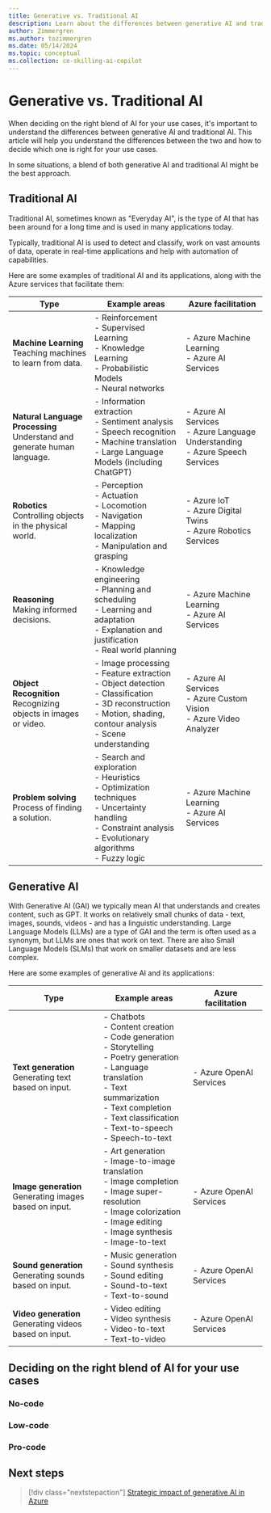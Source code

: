 ```yaml
---
title: Generative vs. Traditional AI
description: Learn about the differences between generative AI and traditional AI and how to decide which one is right for your use cases.
author: Zimmergren
ms.author: tozimmergren
ms.date: 05/14/2024
ms.topic: conceptual
ms.collection: ce-skilling-ai-copilot
---
```


# Generative vs. Traditional AI

When deciding on the right blend of AI for your use cases, it's important to understand the differences between generative AI and traditional AI. This article will help you understand the differences between the two and how to decide which one is right for your use cases.

In some situations, a blend of both generative AI and traditional AI might be the best approach.

## Traditional AI

Traditional AI, sometimes known as "Everyday AI", is the type of AI that has been around for a long time and is used in many applications today.

Typically, traditional AI is used to detect and classify, work on vast amounts of data, operate in real-time applications and help with automation of capabilities.

Here are some examples of traditional AI and its applications, along with the Azure services that facilitate them:

| Type                    | Example areas                                              | Azure facilitation |
|-------------------------|------------------------------------------------------------|--------------------|
| **Machine Learning** <br>Teaching machines to learn from data.|- Reinforcement <br> - Supervised Learning <br> - Knowledge Learning <br> - Probabilistic Models <br> - Neural networks | - Azure Machine Learning<br> - Azure AI Services |
| **Natural Language Processing**<br>Understand and generate human language. | - Information extraction <br> - Sentiment analysis <br> - Speech recognition <br> - Machine translation <br> - Large Language Models (including ChatGPT) | - Azure AI  Services<br> - Azure Language Understanding<br> - Azure Speech Services |
| **Robotics**<br>Controlling objects in the physical world.| - Perception <br> - Actuation <br> - Locomotion <br> - Navigation <br> - Mapping localization <br> - Manipulation and grasping | - Azure IoT<br> - Azure Digital Twins<br> - Azure Robotics Services |
| **Reasoning**<br>Making informed decisions.| - Knowledge engineering <br> - Planning and scheduling <br> - Learning and adaptation <br> - Explanation and justification <br> - Real world planning | - Azure Machine Learning<br> - Azure AI Services |
| **Object Recognition**<br>Recognizing objects in images or video. | - Image processing <br> - Feature extraction <br> - Object detection <br> - Classification <br> - 3D reconstruction <br> - Motion, shading, contour analysis <br> - Scene understanding | - Azure AI Services<br> - Azure Custom Vision<br> - Azure Video Analyzer |
| **Problem solving**<br>Process of finding a solution.| - Search and exploration <br> - Heuristics <br> - Optimization techniques <br> - Uncertainty handling <br> - Constraint analysis <br> - Evolutionary algorithms <br> - Fuzzy logic | - Azure Machine Learning<br> - Azure AI Services |

## Generative AI

With Generative AI (GAI) we typically mean AI that understands and creates content, such as GPT. It works on relatively small chunks of data - text, images, sounds, videos - and has a linguistic understanding. Large Language Models (LLMs) are a type of GAI and the term is often used as a synonym, but LLMs are ones that work on text. There are also Small Language Models (SLMs) that work on smaller datasets and are less complex.

Here are some examples of generative AI and its applications:

| Type                    | Example areas                                              | Azure facilitation |
|-------------------------|------------------------------------------------------------|--------------------|
| **Text generation**<br>Generating text based on input.| - Chatbots <br> - Content creation <br> - Code generation <br> - Storytelling <br> - Poetry generation <br> - Language translation <br> - Text summarization <br> - Text completion <br> - Text classification <br> - Text-to-speech <br> - Speech-to-text | - Azure OpenAI Services |
| **Image generation**<br>Generating images based on input.| - Art generation <br> - Image-to-image translation <br> - Image completion <br> - Image super-resolution <br> - Image colorization <br> - Image editing <br> - Image synthesis <br> - Image-to-text | - Azure OpenAI Services |
| **Sound generation**<br>Generating sounds based on input.| - Music generation <br> - Sound synthesis <br> - Sound editing <br> - Sound-to-text <br> - Text-to-sound | - Azure OpenAI Services |
| **Video generation**<br>Generating videos based on input.| - Video editing <br> - Video synthesis <br> - Video-to-text <br> - Text-to-video | - Azure OpenAI Services |

## Deciding on the right blend of AI for your use cases

### No-code

### Low-code

### Pro-code

## Next steps

> [!div class="nextstepaction"]
> [Strategic impact of generative AI in Azure](./strategy.md)
